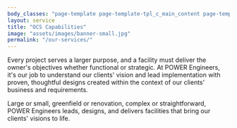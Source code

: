 ```yaml
---
body_classes: "page-template page-template-tpl_c_main_content page-template-tpl_c_main_content-php page page-id-186 page-parent page-child parent-pageid-10"
layout: service
title: "OCS Capabilities"
image: "assets/images/banner-small.jpg"
permalink: "/our-services/"
---
```


Every project serves a larger purpose, and a facility must deliver the owner's objectives whether functional or strategic. At POWER Engineers, it's our job to understand our clients' vision and lead implementation with proven, thoughtful designs created within the context of our clients' business and requirements.

Large or small, greenfield or renovation, complex or straightforward, POWER Engineers leads, designs, and delivers facilities that bring our clients' visions to life.